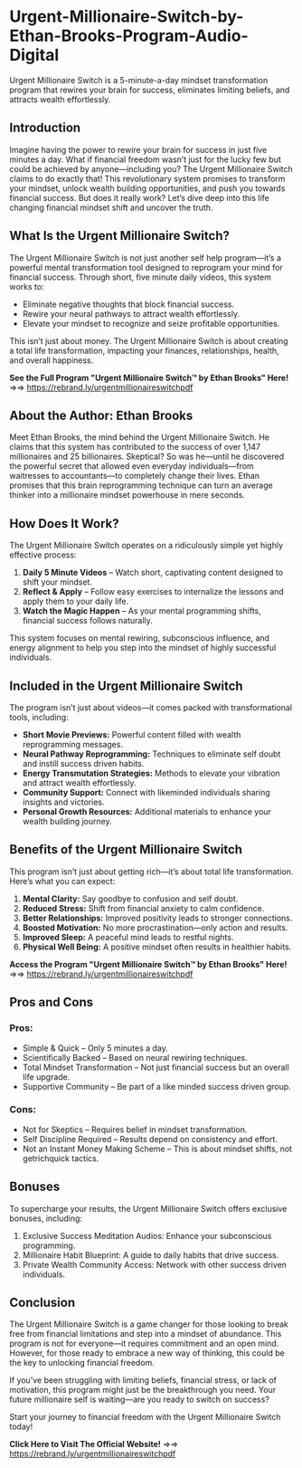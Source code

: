# Urgent-Millionaire-Switch-by-Ethan-Brooks-Program-Audio-Digital
Urgent Millionaire Switch is a 5-minute-a-day mindset transformation program that rewires your brain for success, eliminates limiting beliefs, and attracts wealth effortlessly.

## Introduction

Imagine having the power to rewire your brain for success in just five minutes a day. What if financial freedom wasn’t just for the lucky few but could be achieved by anyone—including you? The Urgent Millionaire Switch claims to do exactly that! This revolutionary system promises to transform your mindset, unlock wealth building opportunities, and push you towards financial success. But does it really work? Let’s dive deep into this life changing financial mindset shift and uncover the truth.

## What Is the Urgent Millionaire Switch?

The Urgent Millionaire Switch is not just another self help program—it’s a powerful mental transformation tool designed to reprogram your mind for financial success. Through short, five minute daily videos, this system works to:

-  Eliminate negative thoughts that block financial success.
-  Rewire your neural pathways to attract wealth effortlessly.
-  Elevate your mindset to recognize and seize profitable opportunities.

This isn’t just about money. The Urgent Millionaire Switch is about creating a total life transformation, impacting your finances, relationships, health, and overall happiness.

**See the Full Program "Urgent Millionaire Switch™ by Ethan Brooks" Here!** =>=> https://rebrand.ly/urgentmillionaireswitchpdf

## About the Author: Ethan Brooks

Meet Ethan Brooks, the mind behind the Urgent Millionaire Switch. He claims that this system has contributed to the success of over 1,147 millionaires and 25 billionaires. Skeptical? So was he—until he discovered the powerful secret that allowed even everyday individuals—from waitresses to accountants—to completely change their lives. Ethan promises that this brain reprogramming technique can turn an average thinker into a millionaire mindset powerhouse in mere seconds.

## How Does It Work?

The Urgent Millionaire Switch operates on a ridiculously simple yet highly effective process:

1.  **Daily 5 Minute Videos** – Watch short, captivating content designed to shift your mindset.
2.  **Reflect & Apply** – Follow easy exercises to internalize the lessons and apply them to your daily life.
3.  **Watch the Magic Happen** – As your mental programming shifts, financial success follows naturally.

This system focuses on mental rewiring, subconscious influence, and energy alignment to help you step into the mindset of highly successful individuals.

## Included in the Urgent Millionaire Switch

The program isn’t just about videos—it comes packed with transformational tools, including:

-  **Short Movie Previews:** Powerful content filled with wealth reprogramming messages.
-  **Neural Pathway Reprogramming:** Techniques to eliminate self doubt and instill success driven habits.
-  **Energy Transmutation Strategies:** Methods to elevate your vibration and attract wealth effortlessly.
-  **Community Support:** Connect with likeminded individuals sharing insights and victories.
-  **Personal Growth Resources:** Additional materials to enhance your wealth building journey.

## Benefits of the Urgent Millionaire Switch

This program isn’t just about getting rich—it’s about total life transformation. Here’s what you can expect:

1.  **Mental Clarity:** Say goodbye to confusion and self doubt.
2.  **Reduced Stress:** Shift from financial anxiety to calm confidence.
3.  **Better Relationships:** Improved positivity leads to stronger connections.
4.  **Boosted Motivation:** No more procrastination—only action and results.
5.  **Improved Sleep:** A peaceful mind leads to restful nights.
6.  **Physical Well Being:** A positive mindset often results in healthier habits.

**Access the Program "Urgent Millionaire Switch™ by Ethan Brooks" Here!** =>=> https://rebrand.ly/urgentmillionaireswitchpdf

## Pros and Cons

### Pros:
-  Simple & Quick – Only 5 minutes a day.
-  Scientifically Backed – Based on neural rewiring techniques.
-  Total Mindset Transformation – Not just financial success but an overall life upgrade.
-  Supportive Community – Be part of a like minded success driven group.

### Cons:
-  Not for Skeptics – Requires belief in mindset transformation.
-  Self Discipline Required – Results depend on consistency and effort.
-  Not an Instant Money Making Scheme – This is about mindset shifts, not getrichquick tactics.

## Bonuses

To supercharge your results, the Urgent Millionaire Switch offers exclusive bonuses, including:

1.  Exclusive Success Meditation Audios: Enhance your subconscious programming.
2.  Millionaire Habit Blueprint: A guide to daily habits that drive success.
3.  Private Wealth Community Access: Network with other success driven individuals.

## Conclusion

The Urgent Millionaire Switch is a game changer for those looking to break free from financial limitations and step into a mindset of abundance. This program is not for everyone—it requires commitment and an open mind. However, for those ready to embrace a new way of thinking, this could be the key to unlocking financial freedom.

If you’ve been struggling with limiting beliefs, financial stress, or lack of motivation, this program might just be the breakthrough you need. Your future millionaire self is waiting—are you ready to switch on success?

Start your journey to financial freedom with the Urgent Millionaire Switch today!

**Click Here to Visit The Official Website!** =>=> https://rebrand.ly/urgentmillionaireswitchpdf
